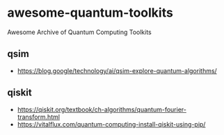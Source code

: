 # awesome-quantum-toolkits
Awesome Archive of Quantum Computing Toolkits

## qsim
- https://blog.google/technology/ai/qsim-explore-quantum-algorithms/

## qiskit
- https://qiskit.org/textbook/ch-algorithms/quantum-fourier-transform.html
- https://vitalflux.com/quantum-computing-install-qiskit-using-pip/
